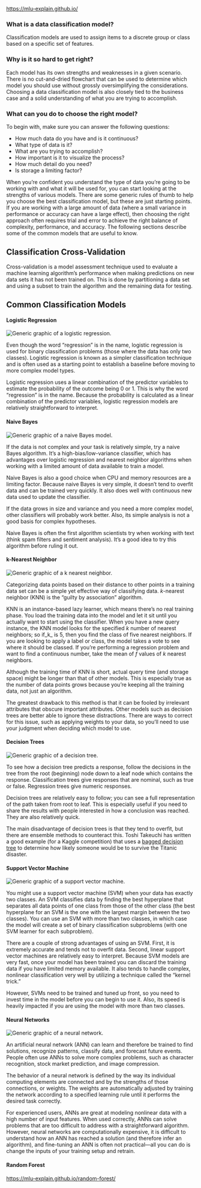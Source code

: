 https://mlu-explain.github.io/
### What is a data classification model?

Classification models are used to assign items to a discrete group or class based on a specific set of features.

### Why is it so hard to get right?

Each model has its own strengths and weaknesses in a given scenario. There is no cut-and-dried flowchart that can be used to determine which model you should use without grossly oversimplifying the considerations. Choosing a data classification model is also closely tied to the business case and a solid understanding of what you are trying to accomplish.

### What can you do to choose the right model?

To begin with, make sure you can answer the following questions:

- How much data do you have and is it continuous?
- What type of data is it?
- What are you trying to accomplish?
- How important is it to visualize the process?
- How much detail do you need?
- Is storage a limiting factor?
 
When you’re confident you understand the type of data you’re going to be working with and what it will be used for, you can start looking at the strengths of various models. There are some generic rules of thumb to help you choose the best classification model, but these are just starting points. If you are working with a large amount of data (where a small variance in performance or accuracy can have a large effect), then choosing the right approach often requires trial and error to achieve the right balance of complexity, performance, and accuracy. The following sections describe some of the common models that are useful to know.

## Classification Cross-Validation

Cross-validation is a model assessment technique used to evaluate a machine learning algorithm’s performance when making predictions on new data sets it has not been trained on. This is done by partitioning a data set and using a subset to train the algorithm and the remaining data for testing.  

## Common Classification Models

#### Logistic Regression

![Generic graphic of a logistic regression.](https://nl.mathworks.com/campaigns/offers/next/choosing-the-best-machine-learning-classification-model-and-avoiding-overfitting/_jcr_content/mainParsys/band_1089239189_copy/mainParsys/columns_copy/3d8eb7e1-9735-42ce-9318-9787ba4ca760/accordion_297028633/accordion/e0d98c38-b7e1-4c99-8951-842edd2f8bca/parsys/columns/5c0aca7c-53b9-4d71-a6ca-1585a19a7674/image.adapt.full.medium.svg/1721315616910.svg)

Even though the word “regression” is in the name, logistic regression is used for binary classification problems (those where the data has only two classes). Logistic regression is known as a simpler classification technique and is often used as a starting point to establish a baseline before moving to more complex model types.

Logistic regression uses a linear combination of the predictor variables to estimate the probability of the outcome being 0 or 1. This is why the word “regression” is in the name. Because the probability is calculated as a linear combination of the predictor variables, logistic regression models are relatively straightforward to interpret.

#### Naive Bayes
![Generic graphic of a naive Bayes model.](https://nl.mathworks.com/campaigns/offers/next/choosing-the-best-machine-learning-classification-model-and-avoiding-overfitting/_jcr_content/mainParsys/band_1089239189_copy/mainParsys/columns_copy/3d8eb7e1-9735-42ce-9318-9787ba4ca760/accordion_297028633/accordion/3de69f0c-d3f8-4652-9c39-2a23d1e1a500/parsys/columns_copy/5c0aca7c-53b9-4d71-a6ca-1585a19a7674/image_copy.adapt.full.medium.svg/1721315616991.svg)

If the data is not complex and your task is relatively simple, try a naive Bayes algorithm. It’s a high-bias/low-variance classifier, which has advantages over logistic regression and nearest neighbor algorithms when working with a limited amount of data available to train a model.

Naive Bayes is also a good choice when CPU and memory resources are a limiting factor. Because naive Bayes is very simple, it doesn’t tend to overfit data and can be trained very quickly. It also does well with continuous new data used to update the classifier.

If the data grows in size and variance and you need a more complex model, other classifiers will probably work better. Also, its simple analysis is not a good basis for complex hypotheses.

Naive Bayes is often the first algorithm scientists try when working with text (think spam filters and sentiment analysis). It’s a good idea to try this algorithm before ruling it out.

#### k-Nearest Neighbor

![Generic graphic of a k nearest neighbor.](https://nl.mathworks.com/campaigns/offers/next/choosing-the-best-machine-learning-classification-model-and-avoiding-overfitting/_jcr_content/mainParsys/band_1089239189_copy/mainParsys/columns_copy/3d8eb7e1-9735-42ce-9318-9787ba4ca760/accordion_297028633/accordion/7c7ce2d1-f8e1-4550-8e48-52ae5f1dad56/parsys/columns_copy/5c0aca7c-53b9-4d71-a6ca-1585a19a7674/image_copy.adapt.full.medium.svg/1721315617072.svg)

Categorizing data points based on their distance to other points in a training data set can be a simple yet effective way of classifying data. _k_-nearest neighbor (KNN) is the “guilty by association” algorithm.

KNN is an instance-based lazy learner, which means there’s no real training phase. You load the training data into the model and let it sit until you actually want to start using the classifier. When you have a new query instance, the KNN model looks for the specified _k_ number of nearest neighbors; so if_k_ is 5, then you find the class of five nearest neighbors. If you are looking to apply a label or class, the model takes a vote to see where it should be classed. If you’re performing a regression problem and want to find a continuous number, take the mean of _f_ values of _k_ nearest neighbors.

Although the training time of KNN is short, actual query time (and storage space) might be longer than that of other models. This is especially true as the number of data points grows because you’re keeping all the training data, not just an algorithm.

The greatest drawback to this method is that it can be fooled by irrelevant attributes that obscure important attributes. Other models such as decision trees are better able to ignore these distractions. There are ways to correct for this issue, such as applying weights to your data, so you’ll need to use your judgment when deciding which model to use.

#### Decision Trees
![Generic graphic of a decision tree.](https://nl.mathworks.com/campaigns/offers/next/choosing-the-best-machine-learning-classification-model-and-avoiding-overfitting/_jcr_content/mainParsys/band_1089239189_copy/mainParsys/columns_copy/3d8eb7e1-9735-42ce-9318-9787ba4ca760/accordion_297028633/accordion/4ffbc7eb-dee7-43af-87c0-7a36a4aa3bd9/parsys/columns_copy/5c0aca7c-53b9-4d71-a6ca-1585a19a7674/image_copy.adapt.full.medium.svg/1721315617153.svg)

To see how a decision tree predicts a response, follow the decisions in the tree from the root (beginning) node down to a leaf node which contains the response. Classification trees give responses that are nominal, such as true or false. Regression trees give numeric responses.

Decision trees are relatively easy to follow; you can see a full representation of the path taken from root to leaf. This is especially useful if you need to share the results with people interested in how a conclusion was reached. They are also relatively quick.

The main disadvantage of decision trees is that they tend to overfit, but there are ensemble methods to counteract this. Toshi Takeuchi has written a good example (for a Kaggle competition) that uses a [bagged decision tree](https://blogs.mathworks.com/loren/2015/06/18/getting-started-with-kaggle-data-science-competitions/) to determine how likely someone would be to survive the Titanic disaster.

#### Support Vector Machine
![Generic graphic of a support vector machine.](https://nl.mathworks.com/campaigns/offers/next/choosing-the-best-machine-learning-classification-model-and-avoiding-overfitting/_jcr_content/mainParsys/band_1089239189_copy/mainParsys/columns_copy/3d8eb7e1-9735-42ce-9318-9787ba4ca760/accordion_297028633/accordion/5fe66723-d574-4204-b831-bf98434961af/parsys/columns_copy/5c0aca7c-53b9-4d71-a6ca-1585a19a7674/image_copy.adapt.full.medium.svg/1721315617234.svg)

You might use a support vector machine (SVM) when your data has exactly two classes. An SVM classifies data by finding the best hyperplane that separates all data points of one class from those of the other class (the best hyperplane for an SVM is the one with the largest margin between the two classes). You can use an SVM with more than two classes, in which case the model will create a set of binary classification subproblems (with one SVM learner for each subproblem).

There are a couple of strong advantages of using an SVM. First, it is extremely accurate and tends not to overfit data. Second, linear support vector machines are relatively easy to interpret. Because SVM models are very fast, once your model has been trained you can discard the training data if you have limited memory available. It also tends to handle complex, nonlinear classification very well by utilizing a technique called the “kernel trick.”

However, SVMs need to be trained and tuned up front, so you need to invest time in the model before you can begin to use it. Also, its speed is heavily impacted if you are using the model with more than two classes.

#### Neural Networks 

![Generic graphic of a neural network.](https://nl.mathworks.com/campaigns/offers/next/choosing-the-best-machine-learning-classification-model-and-avoiding-overfitting/_jcr_content/mainParsys/band_1089239189_copy/mainParsys/columns_copy/3d8eb7e1-9735-42ce-9318-9787ba4ca760/accordion_297028633/accordion/3fb84685-c1f7-47e4-855c-f67781547c01/parsys/columns_copy/5c0aca7c-53b9-4d71-a6ca-1585a19a7674/image_copy.adapt.full.medium.svg/1721315617315.svg)

An artificial neural network (ANN) can learn and therefore be trained to find solutions, recognize patterns, classify data, and forecast future events. People often use ANNs to solve more complex problems, such as character recognition, stock market prediction, and image compression.

The behavior of a neural network is defined by the way its individual computing elements are connected and by the strengths of those connections, or weights. The weights are automatically adjusted by training the network according to a specified learning rule until it performs the desired task correctly.

For experienced users, ANNs are great at modeling nonlinear data with a high number of input features. When used correctly, ANNs can solve problems that are too difficult to address with a straightforward algorithm. However, neural networks are computationally expensive, it is difficult to understand how an ANN has reached a solution (and therefore infer an algorithm), and fine-tuning an ANN is often not practical—all you can do is change the inputs of your training setup and retrain.


#### Random Forest

https://mlu-explain.github.io/random-forest/

